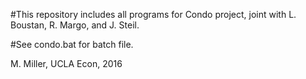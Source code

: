 #This repository includes all programs for Condo project, joint with L. Boustan, R. Margo, and J. Steil.

#See condo.bat for batch file. 

M. Miller, UCLA Econ, 2016
